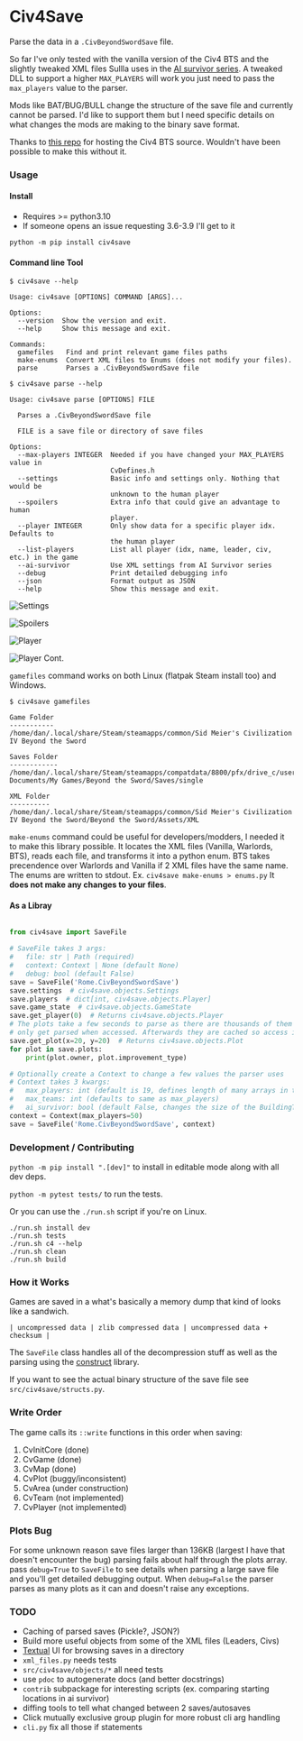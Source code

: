 # Civ4Save 

Parse the data in a `.CivBeyondSwordSave` file.

So far I've only tested with the vanilla version of the Civ4 BTS and the slightly tweaked XML files
Sullla uses in the [AI survivor series](https://sullla.com/Civ4/civ4survivor6-14.html).
A tweaked DLL to support a higher `MAX_PLAYERS` will work you just need to pass the `max_players` value to the parser.

Mods like BAT/BUG/BULL change the structure of the save file and currently cannot be parsed.
I'd like to support them but I need specific details on what changes the mods are making to the binary save format.

Thanks to [this repo](https://github.com/dguenms/beyond-the-sword-sdk) for hosting the Civ4 BTS source.
Wouldn't have been possible to make this without it.


### Usage

#### Install

* Requires >= python3.10
* If someone opens an issue requesting 3.6-3.9 I'll get to it

`python -m pip install civ4save`

#### Command line Tool

```
$ civ4save --help

Usage: civ4save [OPTIONS] COMMAND [ARGS]...

Options:
  --version  Show the version and exit.
  --help     Show this message and exit.

Commands:
  gamefiles   Find and print relevant game files paths
  make-enums  Convert XML files to Enums (does not modify your files).
  parse       Parses a .CivBeyondSwordSave file
```

```
$ civ4save parse --help

Usage: civ4save parse [OPTIONS] FILE

  Parses a .CivBeyondSwordSave file

  FILE is a save file or directory of save files

Options:
  --max-players INTEGER  Needed if you have changed your MAX_PLAYERS value in
                         CvDefines.h
  --settings             Basic info and settings only. Nothing that would be
                         unknown to the human player
  --spoilers             Extra info that could give an advantage to human
                         player.
  --player INTEGER       Only show data for a specific player idx. Defaults to
                         the human player
  --list-players         List all player (idx, name, leader, civ, etc.) in the game
  --ai-survivor          Use XML settings from AI Survivor series
  --debug                Print detailed debugging info
  --json                 Format output as JSON
  --help                 Show this message and exit.
```

![Settings](https://github.com/danofsteel32/civ4save/blob/main/screenshots/civ4save-settings.png)

![Spoilers](https://github.com/danofsteel32/civ4save/blob/main/screenshots/civ4save-spoilers.png)

![Player](https://github.com/danofsteel32/civ4save/blob/main/screenshots/civ4save-player_1.png)

![Player Cont.](https://github.com/danofsteel32/civ4save/blob/main/screenshots/civ4save-player_2.png)

`gamefiles` command works on both Linux (flatpak Steam install too) and Windows.

```
$ civ4save gamefiles

Game Folder
-----------
/home/dan/.local/share/Steam/steamapps/common/Sid Meier's Civilization IV Beyond the Sword

Saves Folder
------------
/home/dan/.local/share/Steam/steamapps/compatdata/8800/pfx/drive_c/users/steamuser/My Documents/My Games/Beyond the Sword/Saves/single

XML Folder
----------
/home/dan/.local/share/Steam/steamapps/common/Sid Meier's Civilization IV Beyond the Sword/Beyond the Sword/Assets/XML
```

`make-enums` command could be useful for developers/modders, I needed it to make this library possible.
It locates the XML files (Vanilla, Warlords, BTS), reads each file, and transforms it into a python enum.
BTS takes precendence over Warlords and Vanilla if 2 XML files have the same name.
The enums are written to stdout. Ex. `civ4save make-enums > enums.py`
It **does not make any changes to your files**.


#### As a Libray

```python

from civ4save import SaveFile

# SaveFile takes 3 args:
#   file: str | Path (required)
#   context: Context | None (default None)
#   debug: bool (default False)
save = SaveFile('Rome.CivBeyondSwordSave')
save.settings  # civ4save.objects.Settings
save.players  # dict[int, civ4save.objects.Player]
save.game_state  # civ4save.objects.GameState
save.get_player(0)  # Returns civ4save.objects.Player
# The plots take a few seconds to parse as there are thousands of them so they
# only get parsed when accessed. Afterwards they are cached so access is fast again
save.get_plot(x=20, y=20)  # Returns civ4save.objects.Plot
for plot in save.plots:
    print(plot.owner, plot.improvement_type)

# Optionally create a Context to change a few values the parser uses
# Context takes 3 kwargs:
#   max_players: int (default is 19, defines length of many arrays in the savefile)
#   max_teams: int (defaults to same as max_players)
#   ai_survivor: bool (default False, changes the size of the BuildingType arrays)
context = Context(max_players=50)
save = SaveFile('Rome.CivBeyondSwordSave', context)
```


### Development / Contributing

`python -m pip install ".[dev]"` to install in editable mode along with all dev deps.

`python -m pytest tests/` to run the tests.

Or you can use the `./run.sh` script if you're on Linux.

```
./run.sh install dev
./run.sh tests
./run.sh c4 --help
./run.sh clean
./run.sh build
```

### How it Works
Games are saved in a what's basically a memory dump that kind of looks like a sandwich.

`| uncompressed data | zlib compressed data | uncompressed data + checksum |`

The `SaveFile` class handles all of the decompression stuff as well as the parsing using the
[construct](https://github.com/construct/construct) library.

If you want to see the actual binary structure of the save file see `src/civ4save/structs.py`.


### Write Order
The game calls its `::write` functions in this order when saving:

1. CvInitCore (done)
2. CvGame (done)
3. CvMap (done)
4. CvPlot (buggy/inconsistent)
5. CvArea (under construction)
6. CvTeam (not implemented)
7. CvPlayer (not implemented)


### Plots Bug
For some unknown reason save files larger than 136KB (largest I have that doesn't encounter the bug)
parsing fails about half through the plots array. pass `debug=True` to `SaveFile` to see details when parsing
a large save file and you'll get detailed debugging output. When `debug=False` the parser parses as many
plots as it can and doesn't raise any exceptions.


### TODO
- Caching of parsed saves (Pickle?, JSON?)
- Build more useful objects from some of the XML files (Leaders, Civs)
- [Textual](https://github.com/Textualize/textual) UI for browsing saves in a directory
- `xml_files.py` needs tests
- `src/civ4save/objects/*` all need tests
- use `pdoc` to autogenerate docs (and better docstrings)
- `contrib` subpackage for interesting scripts (ex. comparing starting locations in ai survivor)
- diffing tools to tell what changed between 2 saves/autosaves
- Click mutually exclusive group plugin for more robust cli arg handling
- `cli.py` fix all those if statements
